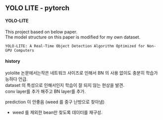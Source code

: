 ## YOLO LITE - pytorch

#### YOLO-LITE
This project based on below paper.  
The model structure on this paper is modified for my own dataset.  
   
`YOLO-LITE: A Real-Time Object Detection Algorithm Optimized for Non-GPU Computers`

  
 

#### history
yololite 논문에서는작은 네트워크 사이즈로 인해서 BN 의 사용 없이도 충분히 학습가능하다 언급.  
dataset 의 특성으로 인해서인지 학습이 잘 되지 않는 현상을 발견.  
conv layer를 추가 해주고 BN layer를 추가.

prediction 이 안좋음 (weed 를 중구 난방으로 찾아냄)
- weed 를 제외한 bean만 찾도록 데이터를 재구성.
